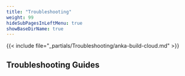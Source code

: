 ```yaml
---
title: "Troubleshooting"
weight: 99
hideSubPagesInLeftMenu: true
showBaseDirName: true
---
```


{{< include file="_partials/Troubleshooting/anka-build-cloud.md" >}}

## Troubleshooting Guides
